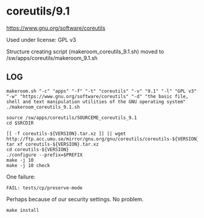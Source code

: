 coreutils/9.1
=============

<https://www.gnu.org/software/coreutils>

Used under license:
GPL v3


Structure creating script (makeroom_coreutils_9.1.sh) moved to /sw/apps/coreutils/makeroom_9.1.sh

LOG
---

    makeroom.sh "-c" "apps" "-f" "-t" "coreutils" "-v" "9.1" "-l" "GPL v3" "-w" "https://www.gnu.org/software/coreutils" "-d" "the basic file, shell and text manipulation utilities of the GNU operating system"
    ./makeroom_coreutils_9.1.sh

    source /sw/apps/coreutils/SOURCEME_coreutils_9.1
    cd $SRCDIR

    [[ -f coreutils-${VERSION}.tar.xz ]] || wget http://ftp.acc.umu.se/mirror/gnu.org/gnu/coreutils/coreutils-${VERSION}.tar.xz
    tar xf coreutils-${VERSION}.tar.xz
    cd coreutils-${VERSION}
    ./configure --prefix=$PREFIX
    make -j 10
    make -j 10 check

One failure:

    FAIL: tests/cp/preserve-mode

Perhaps because of our security settings. No problem.

    make install

